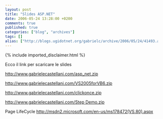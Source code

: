 ```yaml
---
layout: post
title: "Slides ASP.NET"
date: 2006-05-24 13:28:00 +0200
comments: true
published: true
categories: ["blog", "archives"]
tags: []
alias: ["http://blogs.ugidotnet.org/gabrielc/archive/2006/05/24/41493.aspx"]
---
```

<!-- more -->
{% include imported_disclaimer.html %}
<P>Ecco il link per scaricare le slides </P>
<P><A href="http://www.gabrielecastellani.com/asp_net.zip">http://www.gabrielecastellani.com/asp_net.zip</A></P>
<P><A href="http://www.gabrielecastellani.com/VS2005forVB6.zip">http://www.gabrielecastellani.com/VS2005forVB6.zip</A></P>
<P><A href="http://www.gabrielecastellani.com/clickonce.zip">http://www.gabrielecastellani.com/clickonce.zip</A></P>
<P><A href="http://www.gabrielecastellani.com/Step Demo.zip">http://www.gabrielecastellani.com/Step Demo.zip</A></P>
<P>Page LifeCycle <A href="http://msdn2.microsoft.com/en-us/ms178472(VS.80).aspx">http://msdn2.microsoft.com/en-us/ms178472(VS.80).aspx</A></P>
<P>&nbsp;</P>
<P>&nbsp;</P>
<P>&nbsp;</P>
<P>&nbsp;</P>
